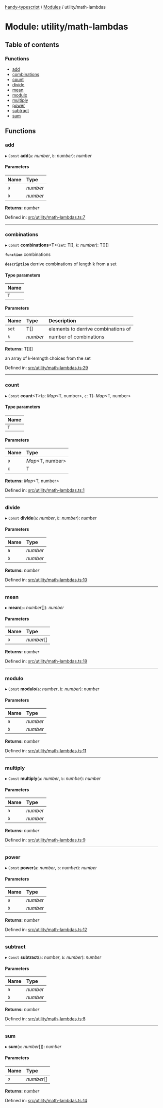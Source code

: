 [handy-typescript](../README.md) / [Modules](../modules.md) / utility/math-lambdas

# Module: utility/math-lambdas

## Table of contents

### Functions

- [add](utility_math_lambdas.md#add)
- [combinations](utility_math_lambdas.md#combinations)
- [count](utility_math_lambdas.md#count)
- [divide](utility_math_lambdas.md#divide)
- [mean](utility_math_lambdas.md#mean)
- [modulo](utility_math_lambdas.md#modulo)
- [multiply](utility_math_lambdas.md#multiply)
- [power](utility_math_lambdas.md#power)
- [subtract](utility_math_lambdas.md#subtract)
- [sum](utility_math_lambdas.md#sum)

## Functions

### add

▸ `Const` **add**(`a`: *number*, `b`: *number*): *number*

#### Parameters

| Name | Type |
| :------ | :------ |
| `a` | *number* |
| `b` | *number* |

**Returns:** *number*

Defined in: [src/utility/math-lambdas.ts:7](https://github.com/robbiemu/handy-typescript/blob/1ebcc03/src/utility/math-lambdas.ts#L7)

___

### combinations

▸ `Const` **combinations**<T\>(`set`: T[], `k`: *number*): T[][]

**`function`** combinations

**`description`** derrive combinations of length k from a set

#### Type parameters

| Name |
| :------ |
| `T` |

#### Parameters

| Name | Type | Description |
| :------ | :------ | :------ |
| `set` | T[] | elements to derrive combinations of |
| `k` | *number* | number of combinations |

**Returns:** T[][]

an array of k-lemngth choices from the set

Defined in: [src/utility/math-lambdas.ts:29](https://github.com/robbiemu/handy-typescript/blob/1ebcc03/src/utility/math-lambdas.ts#L29)

___

### count

▸ `Const` **count**<T\>(`p`: *Map*<T, number\>, `c`: T): *Map*<T, number\>

#### Type parameters

| Name |
| :------ |
| `T` |

#### Parameters

| Name | Type |
| :------ | :------ |
| `p` | *Map*<T, number\> |
| `c` | T |

**Returns:** *Map*<T, number\>

Defined in: [src/utility/math-lambdas.ts:1](https://github.com/robbiemu/handy-typescript/blob/1ebcc03/src/utility/math-lambdas.ts#L1)

___

### divide

▸ `Const` **divide**(`a`: *number*, `b`: *number*): *number*

#### Parameters

| Name | Type |
| :------ | :------ |
| `a` | *number* |
| `b` | *number* |

**Returns:** *number*

Defined in: [src/utility/math-lambdas.ts:10](https://github.com/robbiemu/handy-typescript/blob/1ebcc03/src/utility/math-lambdas.ts#L10)

___

### mean

▸ **mean**(`o`: *number*[]): *number*

#### Parameters

| Name | Type |
| :------ | :------ |
| `o` | *number*[] |

**Returns:** *number*

Defined in: [src/utility/math-lambdas.ts:18](https://github.com/robbiemu/handy-typescript/blob/1ebcc03/src/utility/math-lambdas.ts#L18)

___

### modulo

▸ `Const` **modulo**(`a`: *number*, `b`: *number*): *number*

#### Parameters

| Name | Type |
| :------ | :------ |
| `a` | *number* |
| `b` | *number* |

**Returns:** *number*

Defined in: [src/utility/math-lambdas.ts:11](https://github.com/robbiemu/handy-typescript/blob/1ebcc03/src/utility/math-lambdas.ts#L11)

___

### multiply

▸ `Const` **multiply**(`a`: *number*, `b`: *number*): *number*

#### Parameters

| Name | Type |
| :------ | :------ |
| `a` | *number* |
| `b` | *number* |

**Returns:** *number*

Defined in: [src/utility/math-lambdas.ts:9](https://github.com/robbiemu/handy-typescript/blob/1ebcc03/src/utility/math-lambdas.ts#L9)

___

### power

▸ `Const` **power**(`a`: *number*, `b`: *number*): *number*

#### Parameters

| Name | Type |
| :------ | :------ |
| `a` | *number* |
| `b` | *number* |

**Returns:** *number*

Defined in: [src/utility/math-lambdas.ts:12](https://github.com/robbiemu/handy-typescript/blob/1ebcc03/src/utility/math-lambdas.ts#L12)

___

### subtract

▸ `Const` **subtract**(`a`: *number*, `b`: *number*): *number*

#### Parameters

| Name | Type |
| :------ | :------ |
| `a` | *number* |
| `b` | *number* |

**Returns:** *number*

Defined in: [src/utility/math-lambdas.ts:8](https://github.com/robbiemu/handy-typescript/blob/1ebcc03/src/utility/math-lambdas.ts#L8)

___

### sum

▸ **sum**(`o`: *number*[]): *number*

#### Parameters

| Name | Type |
| :------ | :------ |
| `o` | *number*[] |

**Returns:** *number*

Defined in: [src/utility/math-lambdas.ts:14](https://github.com/robbiemu/handy-typescript/blob/1ebcc03/src/utility/math-lambdas.ts#L14)

